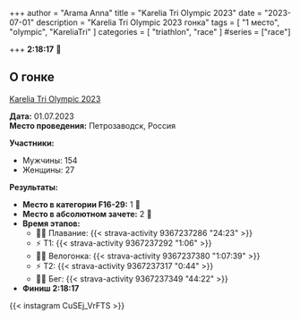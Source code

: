 +++
author = "Arama Anna"
title = "Karelia Tri Olympic 2023"
date = "2023-07-01"
description = "Karelia Tri Olympic 2023 гонка"
tags = [
    "1 место",
    "olympic",
    "KareliaTri"
]
categories = [
    "triathlon",
    "race"
]
#series = ["race"]


+++
**2:18:17**
🥇


<!--more-->

## О гонке

[Karelia Tri Olympic 2023](https://tristats.ru/RUS/profile/nobrand/karelia-tri/olympic/2023)

**Дата:** 01.07.2023  
**Место проведения:** Петрозаводск, Россия  

**Участники:**  
- Мужчины: 154  
- Женщины: 27  

**Результаты:**  
- **Место в категории F16-29:** 1 🥇 
- **Место в абсолютном зачете:** 2 🥈  
- **Время этапов:**  
  - 🏊‍♀️ Плавание: {{< strava-activity 9367237286 "24:23" >}}
  - ⚡️ Т1:  {{< strava-activity 9367237292 "1:06" >}}
  - 🚴‍♀️ Велогонка: {{< strava-activity 9367237380 "1:07:39" >}}  
  - ⚡️ Т2: {{< strava-activity 9367237317 "0:44" >}}  
  - 🏃‍♀️ Бег: {{< strava-activity 9367237349 "44:22" >}}
- **Финиш 2:18:17**

{{< instagram CuSEj_VrFTS >}}

